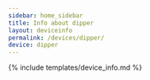 ```yaml
---
sidebar: home_sidebar
title: Info about dipper
layout: deviceinfo
permalink: /devices/dipper/
device: dipper
---
```

{% include templates/device_info.md %}

